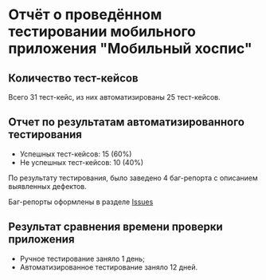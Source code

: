 # Отчёт о проведённом тестировании мобильного приложения "Мобильный хоспис"

## Количество тест-кейсов

Всего 31 тест-кейс, из них автоматизированы 25 тест-кейсов.

## Отчет по результатам автоматизированного тестирования

- Успешных тест-кейсов: 15 (60%)
- Не  успешных тест-кейсов: 10 (40%)

По результату тестирования, было заведено 4 баг-репорта с описанием выявленных дефектов.

Баг-репорты оформлены в разделе [Issues](https://github.com/alvikui/Diplom_Netology/issues)

## Результат сравнения времени проверки приложения

- Ручное тестирование заняло 1 день;
- Автоматизированное тестирование заняло 12 дней. 
